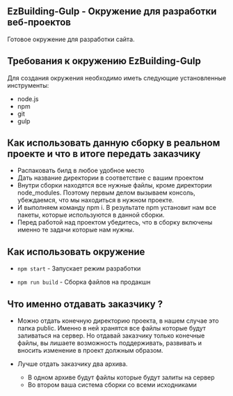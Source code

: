 ## EzBuilding-Gulp - Окружение для разработки веб-проектов
Готовое окружение для разработки сайта.
## Требования к окружению EzBuilding-Gulp
Для создания окружения необходимо иметь следующие установленные инструменты:
- node.js
- npm
- git 
- gulp

## Как использовать данную сборку в реальном проекте и что в итоге передать заказчику

- Распаковать билд в любое удобное место
- Дать название директории в соответствие с вашим проектом
- Внутри сборки находятся все нужные файлы, кроме директории node_modules. Поэтому первым делом вызываем консоль, убеждаемся, что мы находиться в нужном проекте. 
- И выполняем команду npm i. В результате npm установит нам все пакеты, которые используются в данной сборки.
- Перед работой над проектом убедитесь, что в сборку включены именно те задачи которые нам нужны.

## Как использовать окружение

- `npm start` - Запускает режим разработки

- `npm run build` - Сборка файлов на продакшн

## Что именно отдавать заказчику ?

- Можно отдать конечную директорию проекта, в нашем случае это папка public. Именно в ней хранятся все файлы которые будут заливаться на сервер. Но отдавай заказчику только конечные файлы, вы лишаете возможность поддерживать, развивать и вносить изменение в проект должным образом.

- Лучше отдать заказчику два архива.
    - В одном архиве будут файлы которые будут залиты на сервер
    - Во втором ваша система сборки со всеми исходниками